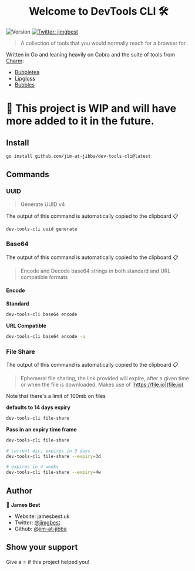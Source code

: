 <h1 align="center">Welcome to DevTools CLI 🛠️</h1>
<p>
  <img alt="Version" src="https://img.shields.io/badge/version-0.1-blue.svg?cacheSeconds=2592000" />
  <a href="https://twitter.com/jimgbest" target="_blank">
    <img alt="Twitter: jimgbest" src="https://img.shields.io/twitter/follow/jimgbest.svg?style=social" />
  </a>
</p>

> A collection of tools that you would normally reach for a browser for.

Written in Go and leaning heavily on Cobra and the suite of tools from [Charm](https://charm.sh/):

- [Bubbletea](https://github.com/charmbracelet/bubbletea)
- [Lipgloss](https://github.com/charmbracelet/bubbletea)
- [Bubbles](https://github.com/charmbracelet/bubbles)

<h1>👷 This project is WIP and will have more added to it in the future.</h1>

## Install

```sh
go install github.com/jim-at-jibba/dev-tools-cli@latest
```

## Commands

### UUID

> Generate UUID v4

The output of this command is automatically copied to the clipboard 📋

```bash
dev-tools-cli uuid generate
```

### Base64

The output of this command is automatically copied to the clipboard 📋

> Encode and Decode base64 strings in both standard and URL compatible formats

#### Encode

**Standard**

```bash
dev-tools-cli base64 encode
```

**URL Compatible**

```bash
dev-tools-cli base64 encode -u
```

### File Share

The output of this command is automatically copied to the clipboard 📋

> Ephemeral file sharing, the link provided will expire, after a given time or when the file is downloaded. Makes use of [https://file.io](file.io)

Note that there's a limit of 100mb on files

**defaults to 14 days expiry**

```bash
dev-tools-cli file-share
```

**Pass in an expiry time frame**

```bash
dev-tools-cli file-share

# current dir, expires in 3 days
dev-tools-cli file-share --expiry=3d

# expires in 4 weeks
dev-tools-cli file-share --expiry=4w
```

## Author

👤 **James Best**

- Website: jamesbest.uk
- Twitter: [@jimgbest](https://twitter.com/jimgbest)
- Github: [@jim-at-jibba](https://github.com/jim-at-jibba)

## Show your support

Give a ⭐️ if this project helped you!
